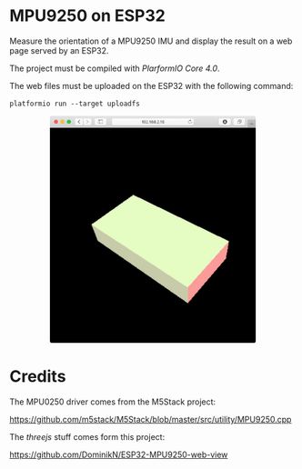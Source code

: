 
# MPU9250 on ESP32

Measure the orientation of a MPU9250 IMU and display the result on a web page served by an ESP32.

The project must be compiled with *PlarformIO Core 4.0*.

The web files must be uploaded on the ESP32 with the following command:

    platformio run --target uploadfs


<p align="center">
<img height=400px alt="MPU9250 on ESP32" src="doc/mpu9250-esp32.jpg" />
</p>



# Credits

The MPU0250 driver comes from the M5Stack project:

<https://github.com/m5stack/M5Stack/blob/master/src/utility/MPU9250.cpp>


The *threejs* stuff comes form this project:

<https://github.com/DominikN/ESP32-MPU9250-web-view>

